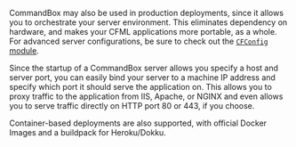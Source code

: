 CommandBox may also be used in production deployments, since it allows you to orchestrate your server environment.  This eliminates dependency on hardware, and makes your CFML applications more portable, as a whole.   For advanced server configurations, be sure to check out the [`CFConfig` module](https://cfconfig.ortusbooks.com/).

Since the startup of a CommandBox server allows you specify a host and server port, you can easily bind your server to a machine IP address and specify which port it should serve the application on. This allows you to proxy traffic to the application from IIS, Apache, or NGINX and even allows you to serve traffic directly on HTTP port 80 or 443, if you choose.  

Container-based deployments are also supported, with official Docker Images and a buildpack for Heroku/Dokku.
  